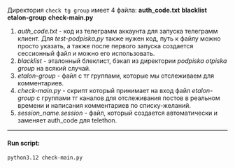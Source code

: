 Директория ``check tg group`` имеет 4 файла: **auth_code.txt**  **blacklist**  **etalon-group**  **check-main.py**
1) *auth_code.txt* - код из телеграмм аккаунта для запуска телеграмм клиент. Для *test-podpiska.py* также нужен код, путь к файлу можно просто указать, а также после первого запуска создается сессионный файл и можно его использовать.
2) *blacklist* - эталонный блеклист, бэкап из директории *podpiska otpiska group* на всякий случай.
3) *etalon-group* - файл с тг группами, которые мы отслеживаем для комментариев.
4) *check-main.py* - скрипт который принимает на вход файл *etalon-group* с группами тг каналов для отслеживания постов в реальном времени и написания комментариев по списку-желаний.
5) *session_name.session* - файл, который создается автоматически и заменяет auth_code для telethon.  

------

#### Run script:
```bash
python3.12 check-main.py
```
